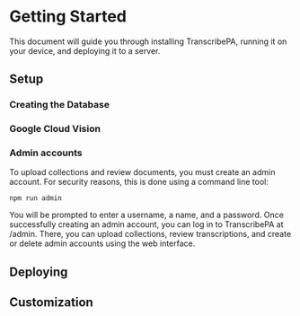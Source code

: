 # Getting Started

This document will guide you through installing TranscribePA, running it on your device, and deploying it to a server.

## Setup

### Creating the Database

### Google Cloud Vision

### Admin accounts

To upload collections and review documents, you must create an admin account. For security reasons, this is done using a command line tool:

```
npm run admin
```

You will be prompted to enter a username, a name, and a password. Once successfully creating an admin account, you can log in to TranscribePA at /admin. There, you can upload collections, review transcriptions, and create or delete admin accounts using the web interface. 

## Deploying

## Customization
